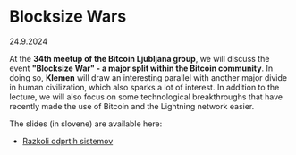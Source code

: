 # Blocksize Wars

24.9.2024

At the **34th meetup of the Bitcoin Ljubljana group**, we will discuss the event **"Blocksize War" - a major split within the Bitcoin community**. In doing so, **Klemen** will draw an interesting parallel with another major divide in human civilization, which also sparks a lot of interest. In addition to the lecture, we will also focus on some technological breakthroughs that have recently made the use of Bitcoin and the Lightning network easier.

The slides (in slovene)  are available here:
* [Razkoli odprtih sistemov](https://github.com/bitcoin-ljubljana/meetup/blob/main/presentations/meetup34.pdf)
